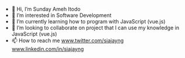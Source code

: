 - 👋 Hi, I’m Sunday Ameh Itodo
- 👀 I’m interested in Software Development
- 🌱 I’m currently learning how to program with JavaScript (vue.js)
- 💞️ I’m looking to collaborate on project that I can use my knowledge in JavaScript (vue.js)
- 📫 How to reach me www.twitter.com/siajayng www.linkedin.com/in/siajayng
<!---
siajayng/siajayng is a ✨ special ✨ repository because its `README.md` (this file) appears on your GitHub profile.
You can click the Preview link to take a look at your changes.
--->
